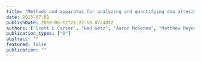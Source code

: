 ```yaml
---
title: "Methods and apparatus for analyzing and quantifying dna alterations in cancer"
date: 2015-07-01
publishDate: 2019-06-12T21:22:58.872402Z
authors: ["Scott L Carter", "Gad Getz", "Aaron McKenna", "Matthew Meyerson"]
publication_types: ["0"]
abstract: ""
featured: false
publication: ""
---
```


